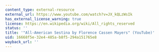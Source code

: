 ```yaml
---
content_type: external-resource
external_url: https://www.youtube.com/watch?v=JX_kQLzWsIk
has_external_license_warning: true
license: https://en.wikipedia.org/wiki/All_rights_reserved
status: ''
title: '"All-American Sestina by Florence Cassen Mayers" (YouTube)'
uid: 16668f5e-32e4-485a-b8f5-294a151765e8
wayback_url: ''
---
```


